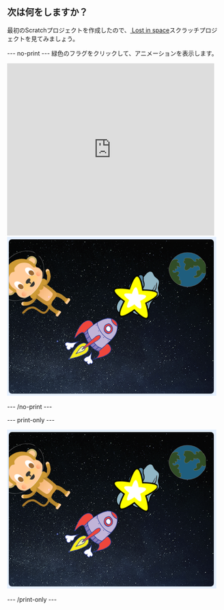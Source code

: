 ## 次は何をしますか？

最初のScratchプロジェクトを作成したので、[ Lost in space](https://projects.raspberrypi.org/en/projects/lost-in-space?utm_source=pathway&utm_medium=whatnext&utm_campaign=projects)スクラッチプロジェクトを見てみましょう。

\--- no-print \--- 緑色のフラグをクリックして、アニメーションを表示します。

<div class="scratch-preview">
  <iframe allowtransparency="true" width="485" height="402" src="https://scratch.mit.edu/projects/embed/276873231/?autostart=false" frameborder="0" scrolling="no"></iframe>
  <img src="images/space-final.png">
</div>

\--- /no-print \---

\--- print-only \---

![プロジェクトの完了](images/space-final.png)

\--- /print-only \---